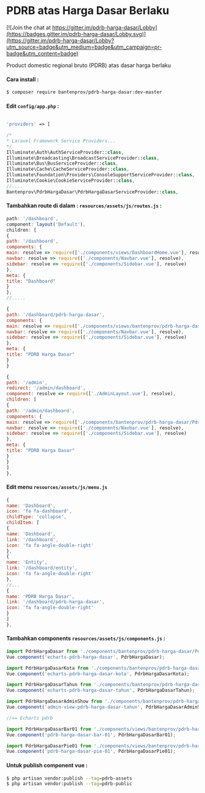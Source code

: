 # PDRB atas Harga Dasar Berlaku

[![Join the chat at https://gitter.im/pdrb-harga-dasar/Lobby](https://badges.gitter.im/pdrb-harga-dasar/Lobby.svg)](https://gitter.im/pdrb-harga-dasar/Lobby?utm_source=badge&utm_medium=badge&utm_campaign=pr-badge&utm_content=badge)

Product domestic regional bruto (PDRB) atas dasar harga berlaku

#### Cara install :

```bash
$ composer require bantenprov/pdrb-harga-dasar:dev-master
```

#### Edit `config/app.php` :
```php

'providers' => [

/*
* Laravel Framework Service Providers...
*/
Illuminate\Auth\AuthServiceProvider::class,
Illuminate\Broadcasting\BroadcastServiceProvider::class,
Illuminate\Bus\BusServiceProvider::class,
Illuminate\Cache\CacheServiceProvider::class,
Illuminate\Foundation\Providers\ConsoleSupportServiceProvider::class,
Illuminate\Cookie\CookieServiceProvider::class,
//....
Bantenprov\PdrbHargaDasar\PdrbHargaDasarServiceProvider::class,

```

#### Tambahkan route di dalam : `resources/assets/js/routes.js` :

```javascript
path: '/dashboard',
component: layout('Default'),
children: [
{
path: '/dashboard',
components: {
main: resolve => require(['./components/views/DashboardHome.vue'], resolve),
navbar: resolve => require(['./components/Navbar.vue'], resolve),
sidebar: resolve => require(['./components/Sidebar.vue'], resolve)
},
meta: {
title: "Dashboard"
}
},
//.....

{
path: '/dashboard/pdrb-harga-dasar',
components: {
main: resolve => require(['./components/views/bantenprov/pdrb-harga-dasar/DashboardPdrbHargaDasar.vue'], resolve),
navbar: resolve => require(['./components/Navbar.vue'], resolve),
sidebar: resolve => require(['./components/Sidebar.vue'], resolve)
},
meta: {
title: "PDRB Harga Dasar"
}
}
```

```javascript
{
path: '/admin',
redirect: '/admin/dashboard',
component: resolve => require(['./AdminLayout.vue'], resolve),
children: [
{
path: '/admin/dashboard',
components: {
main: resolve => require(['./components/bantenprov/pdrb-harga-dasar/PdrbHargaDasarAdmin.show.vue'], resolve),
navbar: resolve => require(['./components/Navbar.vue'], resolve),
sidebar: resolve => require(['./components/Sidebar.vue'], resolve)
},
meta: {
title: "PDRB Harga Dasar"
}
}
]
},

```

#### Edit menu `resources/assets/js/menu.js`

```javascript
{
name: 'Dashboard',
icon: 'fa fa-dashboard',
childType: 'collapse',
childItem: [
{
name: 'Dashboard',
link: '/dashboard',
icon: 'fa fa-angle-double-right'
},
{
name: 'Entity',
link: '/dashboard/entity',
icon: 'fa fa-angle-double-right'
},
//...
{
name: 'PDRB Harga Dasar',
link: '/dashboard/pdrb-harga-dasar',
icon: 'fa fa-angle-double-right'
}
]
},
```


#### Tambahkan components `resources/assets/js/components.js` :

```javascript
import PdrbHargaDasar from './components/bantenprov/pdrb-harga-dasar/PdrbHargaDasar.chart.vue';
Vue.component('echarts-pdrb-harga-dasar', PdrbHargaDasar);

import PdrbHargaDasarKota from './components/bantenprov/pdrb-harga-dasar/PdrbHargaDasarKota.chart.vue';
Vue.component('echarts-pdrb-harga-dasar-kota', PdrbHargaDasarKota);

import PdrbHargaDasarTahun from './components/bantenprov/pdrb-harga-dasar/PdrbHargaDasarTahun.chart.vue';
Vue.component('echarts-pdrb-harga-dasar-tahun', PdrbHargaDasarTahun);

import PdrbHargaDasarAdminShow from './components/bantenprov/pdrb-harga-dasar/PdrbHargaDasarAdmin.show.vue';
Vue.component('admin-view-pdrb-harga-dasar-tahun', PdrbHargaDasarAdminShow);

//== Echarts pdrb

import PdrbHargaDasarBar01 from './components/views/bantenprov/pdrb-harga-dasar/PdrbHargaDasarBar01.vue';
Vue.component('pdrb-harga-dasar-bar-01', PdrbHargaDasarBar01);

import PdrbHargaDasarPie01 from './components/views/bantenprov/pdrb-harga-dasar/PdrbHargaDasarPie01.vue';
Vue.component('pdrb-harga-dasar-pie-01', PdrbHargaDasarPie01);


```

#### Untuk publish component vue :

```bash
$ php artisan vendor:publish --tag=pdrb-assets
$ php artisan vendor:publish --tag=pdrb-public
```


